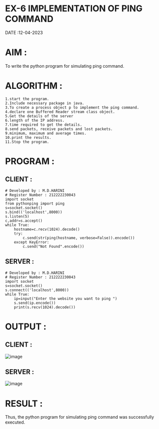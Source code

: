 # EX-6 IMPLEMENTATION OF PING COMMAND
DATE :12-04-2023

# AIM :
To write the python program for simulating ping command.

# ALGORITHM :
```
1.start the program.
2.Include necessary package in java.
3.To create a process object p to implement the ping command.
4.declare one Buffered Reader stream class object.
5.Get the details of the server
6.length of the IP address.
7.time required to get the details.
8.send packets, receive packets and lost packets.
9.minimum, maximum and average times.
10.print the results.
11.Stop the program.
```
# PROGRAM :
## CLIENT :
```
# Developed by : M.D.HARINI
# Register Number : 212222230043
import socket
from pythonping import ping
s=socket.socket()
s.bind(('localhost',8000))
s.listen(5)
c,addr=s.accept()
while True:
    hostname=c.recv(1024).decode()
    try:
        c.send(str(ping(hostname, verbose=False)).encode())
    except KeyError:
        c.send("Not Found".encode())
 ```
## SERVER :
```
# Developed by : M.D.HARINI
# Register Number : 212222230043
import socket
s=socket.socket()
s.connect(('localhost',8000))
while True:
    ip=input("Enter the website you want to ping ")
    s.send(ip.encode())
    print(s.recv(1024).decode())
```
# OUTPUT :
## CLIENT :
![image](https://github.com/harinidq/EX-6/assets/113497680/5817e96c-7c99-4f01-9256-15461947d10e)

## SERVER :
![image](https://github.com/harinidq/EX-6/assets/113497680/8e662942-e217-4124-805d-ade4605954c8)

# RESULT :
Thus, the python program for simulating ping command was successfully executed.
